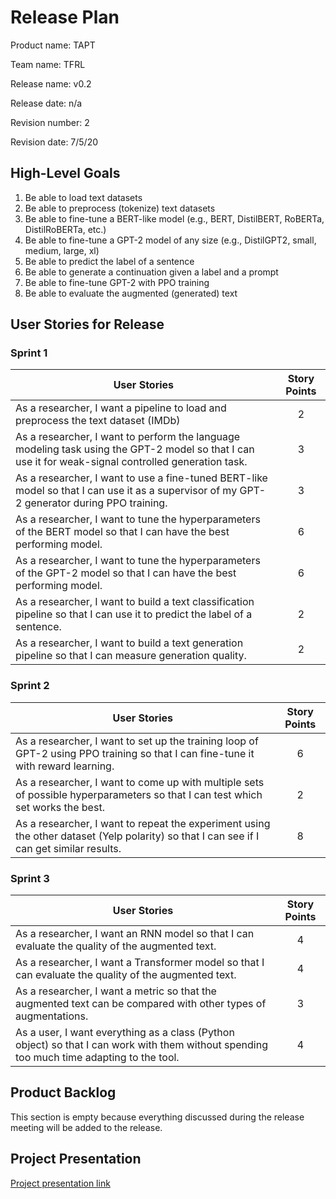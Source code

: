 # Release Plan
Product name: TAPT

Team name: TFRL

Release name: v0.2

Release date: n/a

Revision number: 2

Revision date: 7/5/20

## High-Level Goals

1. Be able to load text datasets
2. Be able to preprocess (tokenize) text datasets
3. Be able to fine-tune a BERT-like model (e.g., BERT, DistilBERT, RoBERTa, DistilRoBERTa, etc.)
4. Be able to fine-tune a GPT-2 model of any size (e.g., DistilGPT2, small, medium, large, xl)
5. Be able to predict the label of a sentence
6. Be able to generate a continuation given a label and a prompt
7. Be able to fine-tune GPT-2 with PPO training
8. Be able to evaluate the augmented (generated) text


## User Stories for Release

### Sprint 1

| User Stories                                                 | Story Points |
| ------------------------------------------------------------ | :----------: |
| As a researcher, I want a pipeline to load and preprocess the text dataset (IMDb) |      2       |
| As a researcher, I want to perform the language modeling task using the GPT-2 model so that I can use it for weak-signal controlled generation task. |      3       |
| As a researcher, I want to use a fine-tuned BERT-like model so that I can use it as a supervisor of my GPT-2 generator during PPO training. |      3       |
| As a researcher, I want to tune the hyperparameters of the BERT model so that I can have the best performing model. |      6       |
| As a researcher, I want to tune the hyperparameters of the GPT-2 model so that I can have the best performing model. |      6       |
| As a researcher, I want to build a text classification pipeline so that I can use it to predict the label of a sentence. |      2       |
| As a researcher, I want to build a text generation pipeline so that I can measure generation quality. |      2       |



### Sprint 2

| User Stories                                                 | Story Points |
| ------------------------------------------------------------ | :----------: |
| As a researcher, I want to set up the training loop of GPT-2 using PPO training so that I can fine-tune it with reward learning. |      6       |
| As a researcher, I want to come up with multiple sets of possible hyperparameters so that I can test which set works the best. |      2       |
| As a researcher, I want to repeat the experiment using the other dataset (Yelp polarity) so that I can see if I can get similar results. |      8       |



### Sprint 3

| User Stories                                                 | Story Points |
| ------------------------------------------------------------ | :----------: |
| As a researcher, I want an RNN model so that I can evaluate the quality of the augmented text. |      4       |
| As a researcher, I want a Transformer model so that I can evaluate the quality of the augmented text. |      4       |
| As a researcher, I want a metric so that the augmented text can be compared with other types of augmentations. |      3       |
| As a user, I want everything as a class (Python object) so that I can work with them without spending too much time adapting to the tool. |      4       |




## Product Backlog

This section is empty because everything discussed during the release meeting will be added to the release.

## Project Presentation

[Project presentation link](https://docs.google.com/presentation/d/1db1pVHyLvHRHqmT50MzUQGD9WSmV5X51vY9Aw_k7BDE/edit?usp=sharing)